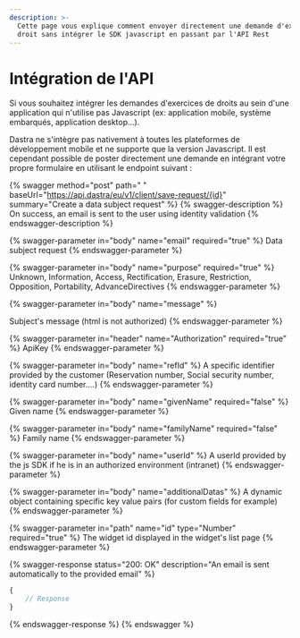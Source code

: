 ```yaml
---
description: >-
  Cette page vous explique comment envoyer directement une demande d'exercice de
  droit sans intégrer le SDK javascript en passant par l'API Rest
---
```


# Intégration de l'API

Si vous souhaitez intégrer les demandes d'exercices de droits au sein d'une application qui n'utilise pas Javascript (ex: application mobile, système embarqués, application desktop...).&#x20;

Dastra ne s'intègre pas nativement à toutes les plateformes de développement mobile et ne supporte que la version Javascript. Il est cependant possible de poster directement une demande en intégrant votre propre formulaire en utilisant le endpoint suivant :

{% swagger method="post" path=" " baseUrl="https://api.dastra/eu/v1/client/save-request/{id}" summary="Create a data subject request" %}
{% swagger-description %}
On success, an email is sent to the user using identity validation
{% endswagger-description %}

{% swagger-parameter in="body" name="email" required="true" %}
Data subject request
{% endswagger-parameter %}

{% swagger-parameter in="body" name="purpose" required="true" %}
Unknown, Information, Access, Rectification, Erasure, Restriction, Opposition, Portability, AdvanceDirectives
{% endswagger-parameter %}

{% swagger-parameter in="body" name="message" %}


Subject's message (html is not authorized)
{% endswagger-parameter %}

{% swagger-parameter in="header" name="Authorization" required="true" %}
ApiKey <your public key>
{% endswagger-parameter %}

{% swagger-parameter in="body" name="refId" %}
A specific identifier provided by the customer (Reservation number, Social security number, identity card number....)
{% endswagger-parameter %}

{% swagger-parameter in="body" name="givenName" required="false" %}
Given name
{% endswagger-parameter %}

{% swagger-parameter in="body" name="familyName" required="false" %}
Family name
{% endswagger-parameter %}

{% swagger-parameter in="body" name="userId" %}
A userId provided by the js SDK if he is in an authorized environment (intranet)
{% endswagger-parameter %}

{% swagger-parameter in="body" name="additionalDatas" %}
A dynamic object containing specific key value pairs (for custom fields for example)
{% endswagger-parameter %}

{% swagger-parameter in="path" name="id" type="Number" required="true" %}
The widget id displayed in the widget's list page
{% endswagger-parameter %}

{% swagger-response status="200: OK" description="An email is sent automatically to the provided email" %}
```javascript
{
    // Response
}
```
{% endswagger-response %}
{% endswagger %}

